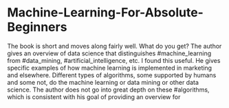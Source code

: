 # Machine-Learning-For-Absolute-Beginners

The book is short and moves along fairly well. What do you get? The author gives an overview of data science that distinguishes #machine_learning from #data_mining, #artificial_intelligence, etc. I found this useful. He gives specific examples of how machine learning is implemented in marketing and elsewhere. Different types of algorithms, some supported by humans and some not, do the machine learning or data mining or other data science. The author does not go into great depth on these #algorithms, which is consistent with his goal of providing an overview for 

